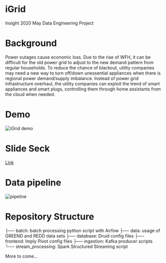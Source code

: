 # iGrid
Insight 2020 May Data Engineering Project

# Background
Power outages cause economic loss. Due to the rise of WFH, it can be difficult for the old power grid to adjust to the new demand pattern from regular households. To reduce the chance of blackout, utility companies may need a new way to turn off/down unessential appliances when there is regional power demand/supply imbalance. Instead of power grid infrastructure overhaul, the utility companies can exploit the trend of smart appliances and smart plugs, controlling them through home assistants from the cloud when needed.

# Demo
![iGrid demo](https://i.imgur.com/2F2PrgF.gif)

# Slide Seck
[Link](https://docs.google.com/presentation/d/1HAyDNhsujJUZnfdGOLu7pXEk-ypAYC32fLp_hgiTJZE/edit?usp=sharing)

# Data pipeline
![pipeline](https://i.imgur.com/CpSyY04.png)

# Repository Structure

├── batch:             batch processing python script with Airfow
├── data:              usage of GREEND and REDD data sets
├── database:          Druid config files
├── frontend:          Imply Pivot config files
├── ingestion:         Kafka producer scripts
└── stream_processing: Spark Structured Streaming script


More to come...
